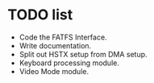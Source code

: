 # TODO list

- Code the FATFS Interface. 
- Write documentation.
- Split out HSTX setup from DMA setup.
- Keyboard processing module.
- Video Mode module.
